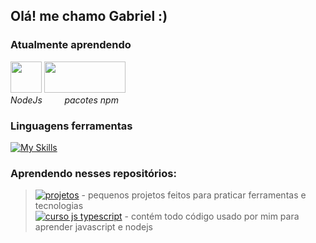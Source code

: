 ## Olá! me chamo Gabriel :)

### Atualmente aprendendo
<img src="https://cdn.jsdelivr.net/gh/devicons/devicon/icons/nodejs/nodejs-plain.svg" height="50"/>  <img src="https://cdn.jsdelivr.net/gh/devicons/devicon/icons/npm/npm-original-wordmark.svg" height="50" width="130"/> 
<br>*NodeJs* &nbsp;&nbsp;&nbsp;&nbsp;&nbsp;&nbsp;&nbsp; *pacotes npm*

### Linguagens ferramentas 
[![My Skills](https://skillicons.dev/icons?i=js,html,css,git,github,nodejs,express,webpack,mongodb)](https://skillicons.dev)

### Aprendendo nesses repositórios:
> [![projetos](https://img.shields.io/badge/mini_projetos-7F32B3)](https://github.com/gabriel-tomas/mini-projects-javascript) - pequenos projetos feitos para praticar ferramentas e tecnologias<br>
> [![curso js typescript](https://img.shields.io/badge/learn_javascript-B2327D)](https://github.com/gabriel-tomas/learn-javascript) - contém todo código usado por mim para aprender javascript e nodejs


          
          
          
          
          
          

          

